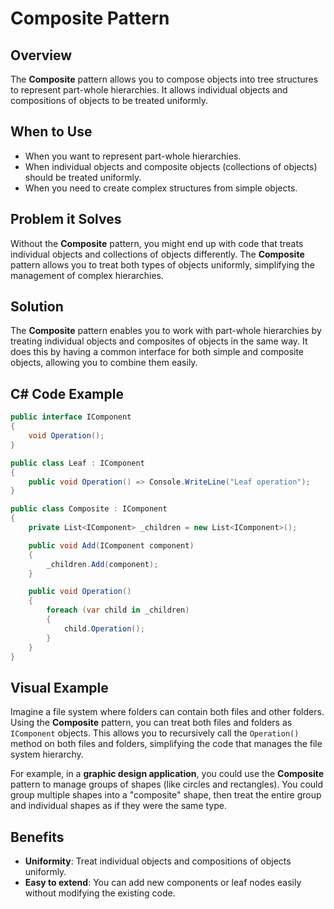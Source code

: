 # Composite Pattern

## Overview

The **Composite** pattern allows you to compose objects into tree structures to represent part-whole hierarchies. It allows individual objects and compositions of objects to be treated uniformly.

## When to Use

- When you want to represent part-whole hierarchies.
- When individual objects and composite objects (collections of objects) should be treated uniformly.
- When you need to create complex structures from simple objects.

## Problem it Solves

Without the **Composite** pattern, you might end up with code that treats individual objects and collections of objects differently. The **Composite** pattern allows you to treat both types of objects uniformly, simplifying the management of complex hierarchies.

## Solution

The **Composite** pattern enables you to work with part-whole hierarchies by treating individual objects and composites of objects in the same way. It does this by having a common interface for both simple and composite objects, allowing you to combine them easily.

## C# Code Example

``` C#
public interface IComponent
{
    void Operation();
}

public class Leaf : IComponent
{
    public void Operation() => Console.WriteLine("Leaf operation");
}

public class Composite : IComponent
{
    private List<IComponent> _children = new List<IComponent>();

    public void Add(IComponent component)
    {
        _children.Add(component);
    }

    public void Operation()
    {
        foreach (var child in _children)
        {
            child.Operation();
        }
    }
}
```

## Visual Example

Imagine a file system where folders can contain both files and other folders. Using the **Composite** pattern, you can treat both files and folders as `IComponent` objects. This allows you to recursively call the `Operation()` method on both files and folders, simplifying the code that manages the file system hierarchy.

For example, in a **graphic design application**, you could use the **Composite** pattern to manage groups of shapes (like circles and rectangles). You could group multiple shapes into a "composite" shape, then treat the entire group and individual shapes as if they were the same type.

## Benefits

- **Uniformity**: Treat individual objects and compositions of objects uniformly.
- **Easy to extend**: You can add new components or leaf nodes easily without modifying the existing code.
